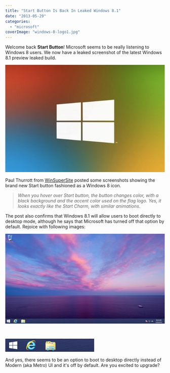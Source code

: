 ```yaml
---
title: "Start Button Is Back In Leaked Windows 8.1"
date: "2013-05-29"
categories: 
  - "microsoft"
coverImage: "windows-8-logo1.jpg"
---
```


Welcome back **Start Button**! Microsoft seems to be really listening to Windows 8 users. We now have a leaked screenshot of the latest Windows 8.1 preview leaked build.

[![windows-8-logo1](images/windows-8-logo1.jpg)](http://iCosmoGeek.com/wp-content/uploads/2013/05/windows-8-logo1.jpg)

Paul Thurrott from [WinSuperSite](http://winsupersite.com/windows-8/blue-start-experience-changes) posted some screenshots showing the brand new Start button fashioned as a Windows 8 icon.

> _When you hover over Start button, the button changes color, with a black background and the accent color used on the flag logo. Yes, it looks exactly like the Start Charm, with similar animations_.

The post also confirms that Windows 8.1 will allow users to boot directly to desktop mode, although he says that Microsoft has turned off that option by default. Rejoice with following images:

[![blue-desktop](images/blue-desktop.jpg)](http://iCosmoGeek.com/wp-content/uploads/2013/05/blue-desktop.jpg)

 

[![blue-desktop-closeup](images/blue-desktop-closeup.jpg)](http://iCosmoGeek.com/wp-content/uploads/2013/05/blue-desktop-closeup.jpg)

And yes, there seems to be an option to boot to desktop directly instead of Modern (aka Metro) UI and it's off by default. Are you excited to upgrade?
